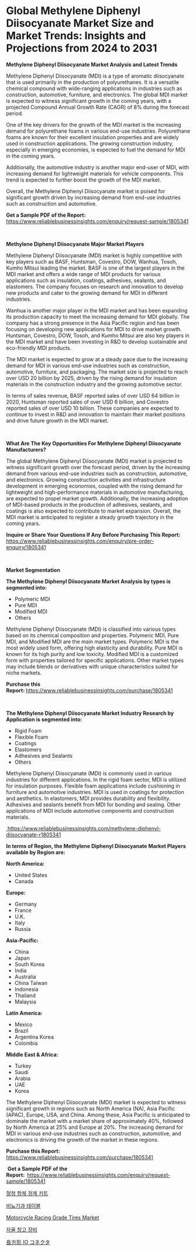 <p><h1>Global Methylene Diphenyl Diisocyanate Market Size and Market Trends: Insights and Projections from 2024 to 2031</h1></p><p><strong>Methylene Diphenyl Diisocyanate Market Analysis and Latest Trends</strong></p>
<p><p>Methylene Diphenyl Diisocyanate (MDI) is a type of aromatic diisocyanate that is used primarily in the production of polyurethanes. It is a versatile chemical compound with wide-ranging applications in industries such as construction, automotive, furniture, and electronics. The global MDI market is expected to witness significant growth in the coming years, with a projected Compound Annual Growth Rate (CAGR) of 8% during the forecast period.</p><p>One of the key drivers for the growth of the MDI market is the increasing demand for polyurethane foams in various end-use industries. Polyurethane foams are known for their excellent insulation properties and are widely used in construction applications. The growing construction industry, especially in emerging economies, is expected to fuel the demand for MDI in the coming years.</p><p>Additionally, the automotive industry is another major end-user of MDI, with increasing demand for lightweight materials for vehicle components. This trend is expected to further boost the growth of the MDI market.</p><p>Overall, the Methylene Diphenyl Diisocyanate market is poised for significant growth driven by increasing demand from end-use industries such as construction and automotive.</p></p>
<p><strong>Get a Sample PDF of the Report:&nbsp;</strong> <a href="https://www.reliablebusinessinsights.com/enquiry/request-sample/1805341">https://www.reliablebusinessinsights.com/enquiry/request-sample/1805341</a></p>
<p>&nbsp;</p>
<p><strong>Methylene Diphenyl Diisocyanate Major Market Players</strong></p>
<p><p>Methylene Diphenyl Diisocyanate (MDI) market is highly competitive with key players such as BASF, Huntsman, Covestro, DOW, Wanhua, Tosoh, Kumho Mitsui leading the market. BASF is one of the largest players in the MDI market and offers a wide range of MDI products for various applications such as insulation, coatings, adhesives, sealants, and elastomers. The company focuses on research and innovation to develop new products and cater to the growing demand for MDI in different industries.</p><p>Wanhua is another major player in the MDI market and has been expanding its production capacity to meet the increasing demand for MDI globally. The company has a strong presence in the Asia Pacific region and has been focusing on developing new applications for MDI to drive market growth. Huntsman, Covestro, DOW, Tosoh, and Kumho Mitsui are also key players in the MDI market and have been investing in R&D to develop sustainable and eco-friendly MDI products.</p><p>The MDI market is expected to grow at a steady pace due to the increasing demand for MDI in various end-use industries such as construction, automotive, furniture, and packaging. The market size is projected to reach over USD 20 billion by 2025, driven by the rising demand for insulation materials in the construction industry and the growing automotive sector.</p><p>In terms of sales revenue, BASF reported sales of over USD 64 billion in 2020, Huntsman reported sales of over USD 6 billion, and Covestro reported sales of over USD 10 billion. These companies are expected to continue to invest in R&D and innovation to maintain their market positions and drive future growth in the MDI market.</p></p>
<p>&nbsp;</p>
<p><strong>What Are The Key Opportunities For Methylene Diphenyl Diisocyanate Manufacturers?</strong></p>
<p><p>The global Methylene Diphenyl Diisocyanate (MDI) market is projected to witness significant growth over the forecast period, driven by the increasing demand from various end-use industries such as construction, automotive, and electronics. Growing construction activities and infrastructure development in emerging economies, coupled with the rising demand for lightweight and high-performance materials in automotive manufacturing, are expected to propel market growth. Additionally, the increasing adoption of MDI-based products in the production of adhesives, sealants, and coatings is also expected to contribute to market expansion. Overall, the MDI market is anticipated to register a steady growth trajectory in the coming years.</p></p>
<p><strong>Inquire or Share Your Questions If Any Before Purchasing This Report:</strong> <a href="https://www.reliablebusinessinsights.com/enquiry/pre-order-enquiry/1805341">https://www.reliablebusinessinsights.com/enquiry/pre-order-enquiry/1805341</a></p>
<p>&nbsp;</p>
<p><strong>Market Segmentation</strong></p>
<p><strong>The Methylene Diphenyl Diisocyanate Market Analysis by types is segmented into:</strong></p>
<p><ul><li>Polymeric MDI</li><li>Pure MDI</li><li>Modified MDI</li><li>Others</li></ul></p>
<p><p>Methylene Diphenyl Diisocyanate (MDI) is classified into various types based on its chemical composition and properties. Polymeric MDI, Pure MDI, and Modified MDI are the main market types. Polymeric MDI is the most widely used form, offering high elasticity and durability. Pure MDI is known for its high purity and low toxicity. Modified MDI is a customized form with properties tailored for specific applications. Other market types may include blends or derivatives with unique characteristics suited for niche markets.</p></p>
<p><strong>Purchase this Report:&nbsp;</strong><a href="https://www.reliablebusinessinsights.com/purchase/1805341">https://www.reliablebusinessinsights.com/purchase/1805341</a></p>
<p>&nbsp;</p>
<p><strong>The Methylene Diphenyl Diisocyanate Market Industry Research by Application is segmented into:</strong></p>
<p><ul><li>Rigid Foam</li><li>Flexible Foam</li><li>Coatings</li><li>Elastomers</li><li>Adhesives and Sealants</li><li>Others</li></ul></p>
<p><p>Methylene Diphenyl Diisocyanate (MDI) is commonly used in various industries for different applications. In the rigid foam sector, MDI is utilized for insulation purposes. Flexible foam applications include cushioning in furniture and automotive industries. MDI is used in coatings for protection and aesthetics. In elastomers, MDI provides durability and flexibility. Adhesives and sealants benefit from MDI for bonding and sealing. Other applications of MDI include automotive components and construction materials.</p></p>
<p><a href="https://www.reliablebusinessinsights.com/methylene-diphenyl-diisocyanate-r1805341">&nbsp;https://www.reliablebusinessinsights.com/methylene-diphenyl-diisocyanate-r1805341</a></p>
<p><strong>In terms of Region, the Methylene Diphenyl Diisocyanate Market Players available by Region are:</strong></p>
<p>
    <p> <strong> North America: </strong>
        <ul>
            <li>United States</li>
            <li>Canada</li>
        </ul>
        </p> 
    <p> <strong> Europe: </strong>
        <ul>
            <li>Germany</li>
            <li>France</li>
            <li>U.K.</li>
            <li>Italy</li>
            <li>Russia</li>
        </ul>
        </p> 
    <p> <strong> Asia-Pacific: </strong>
        <ul>
            <li>China</li>
            <li>Japan</li>
            <li>South Korea</li>
            <li>India</li>
            <li>Australia</li>
            <li>China Taiwan</li>
            <li>Indonesia</li>
            <li>Thailand</li>
            <li>Malaysia</li>
        </ul>
        </p> 
    <p> <strong> Latin America: </strong>
        <ul>
            <li>Mexico</li>
            <li>Brazil</li>
            <li>Argentina Korea</li>
            <li>Colombia</li>
        </ul>
        </p> 
    <p> <strong> Middle East & Africa: </strong>
        <ul>
            <li>Turkey</li>
            <li>Saudi</li>
            <li>Arabia</li>
            <li>UAE</li>
            <li>Korea</li>
        </ul>
    </p>
    </p>
<p><p>The Methylene Diphenyl Diisocyanate (MDI) market is expected to witness significant growth in regions such as North America (NA), Asia Pacific (APAC), Europe, USA, and China. Among these, Asia Pacific is anticipated to dominate the market with a market share of approximately 40%, followed by North America at 25% and Europe at 20%. The increasing demand for MDI in various end-use industries such as construction, automotive, and electronics is driving the growth of the market in these regions.</p></p>
<p><strong>Purchase this Report: </strong><a href="https://www.reliablebusinessinsights.com/purchase/1805341">https://www.reliablebusinessinsights.com/purchase/1805341</a></p>
<p>&nbsp;<strong>Get a Sample PDF of the Report:&nbsp;&nbsp;</strong><a href="https://www.reliablebusinessinsights.com/enquiry/request-sample/1805341">https://www.reliablebusinessinsights.com/enquiry/request-sample/1805341</a></p>
<p><strong></strong></p>
<p><p><a href="https://medium.com/@alexemumu2022/%EA%B8%80%EB%A1%9C%EB%B2%8C-%ED%98%88%EC%B2%AD-%ED%95%AD%EC%B2%B4-%EC%A0%95%EC%A0%9C-%ED%82%A4%ED%8A%B8-%EC%8B%9C%EC%9E%A5-%EA%B7%9C%EB%AA%A8-%EB%B0%8F-%EC%A0%90%EC%9C%A0%EC%9C%A8-%EB%B6%84%EC%84%9D-%EC%A0%9C%ED%92%88-%EC%9C%A0%ED%98%95-%EC%9D%91%EC%9A%A9-%EB%B6%84%EC%95%BC-%EC%A7%80%EC%97%AD%EB%B3%84-%EC%98%88%EC%B8%A1-2024-2031-7df75b687535">혈청 항체 정제 키트</a></p><p><a href="https://medium.com/@koleledner/2024%EB%85%84%EB%B6%80%ED%84%B0-2031%EB%85%84%EA%B9%8C%EC%A7%80%EC%9D%98-%EB%B9%84%EB%87%A8%EC%9D%98%ED%95%99-%ED%85%8C%EC%9D%B4%EB%B8%94-%EC%8B%9C%EC%9E%A5-%EC%A0%90%EC%9C%A0%EC%9C%A8%EA%B3%BC-%EA%B2%BD%EC%9F%81-%ED%92%8D%EA%B2%BD%EC%97%90-%EB%8C%80%ED%95%9C-%ED%86%B5%EC%B0%B0%EB%A0%A5-a3d50f515f4b">비뇨기과 테이블</a></p><p><a href="https://github.com/Hazelklievgspy6vdcsmu106w/Market-Research-Report-List-3/blob/main/motorcycle-racing-grade-tires-market.md">Motorcycle Racing Grade Tires Market</a></p><p><a href="https://github.com/marufmohassin05/Market-Research-Report-List-1/blob/main/9582499118194.md">자율 창고 장비</a></p><p><a href="https://medium.com/@tamaracsmith02024/%E7%9F%A9%E5%BD%A2%E3%81%AEio%E3%82%B3%E3%83%8D%E3%82%AF%E3%82%BF%E5%B8%82%E5%A0%B4%E3%82%B7%E3%82%A7%E3%82%A2-%E5%B8%82%E5%A0%B4%E5%88%86%E6%9E%90-%E6%88%90%E9%95%B7%E3%83%88%E3%83%AC%E3%83%B3%E3%83%89-%E4%BA%88%E6%B8%AC-2024%E5%B9%B4%E3%81%8B%E3%82%892031%E5%B9%B4%E3%81%BE%E3%81%A7%E3%81%AE%E6%9C%9F%E9%96%93-6d46e8615adf">長方形 IO コネクタ</a></p></p>